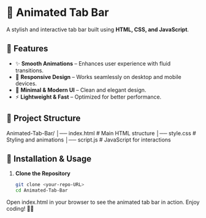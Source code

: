 # 🎨 Animated Tab Bar  

A stylish and interactive tab bar built using **HTML, CSS, and JavaScript**.  

## 🚀 Features  
- ✨ **Smooth Animations** – Enhances user experience with fluid transitions.  
- 📱 **Responsive Design** – Works seamlessly on desktop and mobile devices.  
- 🎨 **Minimal & Modern UI** – Clean and elegant design.  
- ⚡ **Lightweight & Fast** – Optimized for better performance.  

## 📂 Project Structure  
Animated-Tab-Bar/ │── index.html # Main HTML structure
│── style.css # Styling and animations
│── script.js # JavaScript for interactions



## 🔧 Installation & Usage  
1. **Clone the Repository**  
   ```sh
   git clone <your-repo-URL>
   cd Animated-Tab-Bar
Open index.html in your browser to see the animated tab bar in action.
Enjoy coding! 🚀✨




